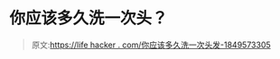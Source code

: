 # 你应该多久洗一次头？

> 原文:[https://life hacker . com/你应该多久洗一次头发-1849573305](https://lifehacker.com/how-often-should-you-really-wash-your-hair-1849573305)